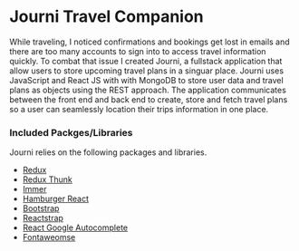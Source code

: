 # Journi Travel Companion

While traveling, I noticed confirmations and bookings get lost in emails and there are too many accounts to sign into to access travel information quickly. To combat that issue I created Journi, a fullstack application that allow users to store upcoming travel plans in a singuar place. Journi uses JavaScript and React JS with with MongoDB to store user data and travel plans as objects using the REST approach. The application communicates between the front end and back end to create, store and fetch travel plans so a user can seamlessly location their trips information in one place.

### Included Packges/Libraries
Journi relies on the following packages and libraries.
* [Redux](https://redux.js.org/)
* [Redux Thunk](https://github.com/reduxjs/redux-thunk)
* [Immer](https://immerjs.github.io/immer/)
* [Hamburger React](https://www.npmjs.com/package/hamburger-react)
* [Bootstrap](https://getbootstrap.com/)
* [Reactstrap](https://reactstrap.github.io/)
* [React Google Autocomplete](https://www.npmjs.com/package/react-google-autocomplete)
* [Fontaweomse](https://fontawesome.com/)
